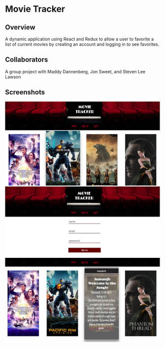 # Movie Tracker
## Overview

A dynamic application using React and Redux to allow a user to favorite a list of current movies by creating an account and logging in to see favorites.

## Collaborators
A group project with Maddy Dannenberg, Jon Sweet, and Steven Lee Lawson

## Screenshots
![HomePage](public/movie-finder-screenshot.png?raw=true "movie-tracker")
![signUp](public/movie-tracker-signup.png?raw=true "movie-tracker")
![info](public/movie-finder-info.png?raw=true "movie-tracker")
